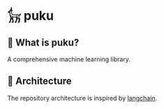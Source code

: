 # 𓃴 puku

## 🤔 What is puku? 
A comprehensive machine learning library.

## 🔗 Architecture
The repository architecture is inspired by [langchain](https://github.com/langchain-ai/langchain?tab=readme-ov-file).

